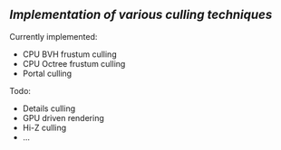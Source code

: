 __*Implementation of various culling techniques*__  
--  
Currently implemented:  
- CPU BVH frustum culling  
- CPU Octree frustum culling  
- Portal culling  

Todo:  
- Details culling  
- GPU driven rendering  
- Hi-Z culling  
- ...  
